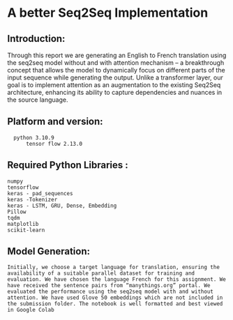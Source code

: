# A better Seq2Seq Implementation

## Introduction:
Through this report we are generating an English to French translation using the seq2seq model  without and with attention mechanism – a breakthrough concept that allows the model to dynamically focus on different parts of the input sequence while generating the output. Unlike a transformer layer, our goal is to implement attention as an augmentation to the existing Seq2Seq architecture, enhancing its ability to capture dependencies and nuances in the source language.


## Platform and version:
	  python 3.10.9 
          tensor flow 2.13.0 

## Required Python Libraries :
	numpy
	tensorflow
	keras - pad_sequences
	keras -Tokenizer
	keras - LSTM, GRU, Dense, Embedding
	Pillow
	tqdm
	matplotlib
	scikit-learn

## Model Generation:
	Initially, we choose a target language for translation, ensuring the availability of a suitable parallel dataset for training and evaluation. We have chosen the language French for this assignment. We have received the sentence pairs from “manythings.org” portal. We evaluated the performance using the seq2seq model with and without attention. We have used Glove 50 embeddings which are not included in the submission folder. The notebook is well formatted and best viewed in Google Colab




